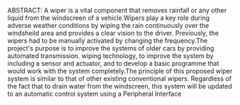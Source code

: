 ABSTRACT:
      A wiper is a vital component that removes rainfall or any other liquid from the windscreen of a vehicle.Wipers play a key role during adverse weather conditions by wiping the rain continuously over the windsheild area and provides a clear vision to the driver. Previously, the wipers had to be manually activated by changing the frequency.The project's purpose is to improve the systems of older cars by providing automated transmission. wiping technology, to improve the system by including a sensor and actuator, and to develop a basic programme that would work with the system completely.The principle of this proposed wiper system is similar to that of other existing conventional wipers. Regardless of the fact that to drain water from the windscreen, this system will be updated to an automatic control system using a Peripheral Interface
